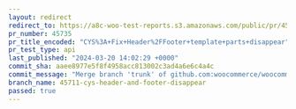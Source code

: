 ```yaml
---
layout: redirect
redirect_to: https://a8c-woo-test-reports.s3.amazonaws.com/public/pr/45735/api/index.html
pr_number: 45735
pr_title_encoded: "CYS%3A+Fix+Header%2FFooter+template+parts+disappear"
pr_test_type: api
last_published: "2024-03-20 14:02:29 +0000"
commit_sha: aaee8977e5f8f4958acc813002c3ad4a6e6c4a4c
commit_message: "Merge branch 'trunk' of github.com:woocommerce/woocommerce into 45711…"
branch_name: 45711-cys-header-and-footer-disappear
passed: true
---
```

